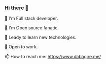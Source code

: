 ### Hi there 👋

<!--
**dabagirevalens/dabagirevalens** is a ✨ _special_ ✨ repository because its `README.md` (this file) appears on your GitHub profile.

Here are some ideas to get you started:

- 🔭 I’m currently working on ...
- 🌱 I’m currently learning ...
- 👯 I’m looking to collaborate on ...
- 🤔 I’m looking for help with ...
- 💬 Ask me about ...
- 📫 How to reach me: ...
- 😄 Pronouns: ...
- ⚡ Fun fact: ...
-->

💫 I'm Full stack developer.

💫 I'm Open source fanatic.

🏫 Leady to learn new technologies.

💪 Open to work.

📫 How to reach me: https://www.dabagire.me/
